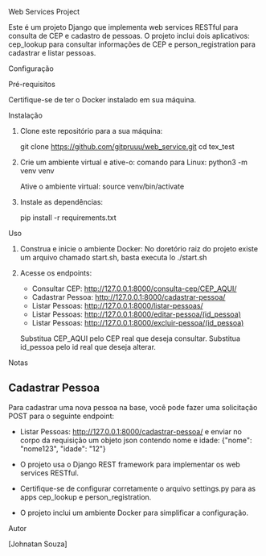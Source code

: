 Web Services Project

Este é um projeto Django que implementa web services RESTful para consulta de CEP e cadastro de pessoas. O projeto inclui dois aplicativos: cep_lookup para consultar informações de CEP e person_registration para cadastrar e listar pessoas.

Configuração

Pré-requisitos

Certifique-se de ter o Docker instalado em sua máquina.

Instalação

1. Clone este repositório para a sua máquina:

   git clone https://github.com/gitpruuu/web_service.git
   cd tex_test

2. Crie um ambiente virtual e ative-o:
   comando para Linux: python3 -m venv venv
   
   Ative o ambiente virtual: source venv/bin/activate

3. Instale as dependências:

   pip install -r requirements.txt

Uso

1. Construa e inicie o ambiente Docker:
   No doretório raiz do projeto existe um arquivo chamado start.sh, basta executa lo
   ./start.sh

2. Acesse os endpoints:

   - Consultar CEP: http://127.0.0.1:8000/consulta-cep/CEP_AQUI/
   - Cadastrar Pessoa: http://127.0.0.1:8000/cadastrar-pessoa/
   - Listar Pessoas: http://127.0.0.1:8000/listar-pessoas/
   - Listar Pessoas: http://127.0.0.1:8000/editar-pessoa/(id_pessoa)
   - Listar Pessoas: http://127.0.0.1:8000/excluir-pessoa/(id_pessoa)


   Substitua CEP_AQUI pelo CEP real que deseja consultar.
   Substitua id_pessoa pelo id real que deseja alterar.

Notas
## Cadastrar Pessoa

Para cadastrar uma nova pessoa na base, você pode fazer uma solicitação POST para o seguinte endpoint:
   - Listar Pessoas: http://127.0.0.1:8000/cadastrar-pessoa/
   e enviar no corpo da requisição um objeto json contendo nome e idade: {"nome": "nome123", "idade": "12"}

- O projeto usa o Django REST framework para implementar os web services RESTful.
- Certifique-se de configurar corretamente o arquivo settings.py para as apps cep_lookup e person_registration.
- O projeto inclui um ambiente Docker para simplificar a configuração.

Autor

[Johnatan Souza]